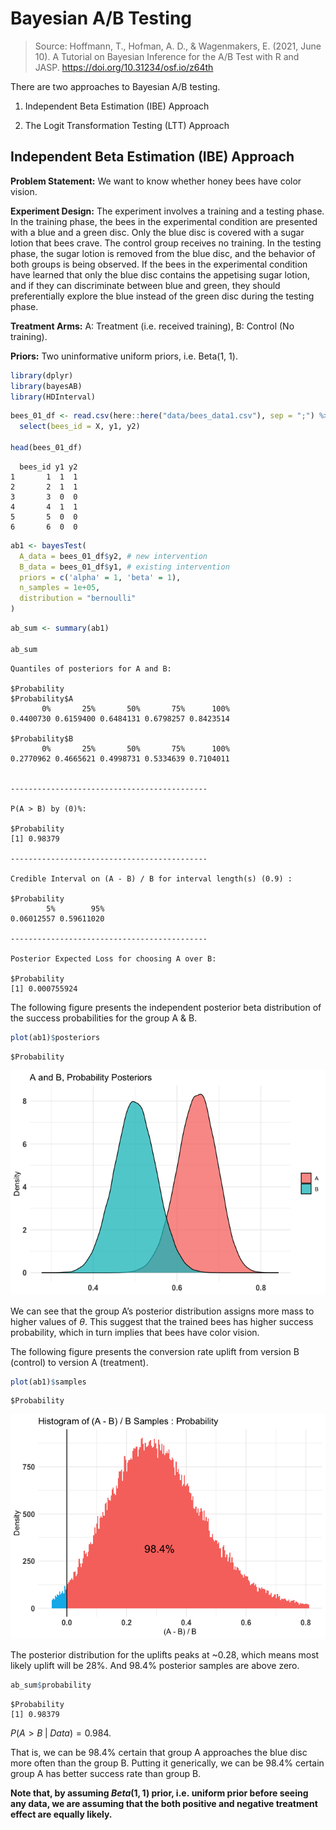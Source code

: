 # Bayesian A/B Testing

> Source: Hoffmann, T., Hofman, A. D., & Wagenmakers, E. (2021, June
> 10). A Tutorial on Bayesian Inference for the A/B Test with R and
> JASP. https://doi.org/10.31234/osf.io/z64th

There are two approaches to Bayesian A/B testing.

1.  Independent Beta Estimation (IBE) Approach

2.  The Logit Transformation Testing (LTT) Approach

## Independent Beta Estimation (IBE) Approach

**Problem Statement:** We want to know whether honey bees have color
vision.

**Experiment Design:** The experiment involves a training and a testing
phase. In the training phase, the bees in the experimental condition are
presented with a blue and a green disc. Only the blue disc is covered
with a sugar lotion that bees crave. The control group receives no
training. In the testing phase, the sugar lotion is removed from the
blue disc, and the behavior of both groups is being observed. If the
bees in the experimental condition have learned that only the blue disc
contains the appetising sugar lotion, and if they can discriminate
between blue and green, they should preferentially explore the blue
instead of the green disc during the testing phase.

**Treatment Arms:** A: Treatment (i.e. received training), B: Control
(No training).

**Priors:** Two uninformative uniform priors, i.e. Beta(1, 1).

``` r
library(dplyr)
library(bayesAB)
library(HDInterval)
```

``` r
bees_01_df <- read.csv(here::here("data/bees_data1.csv"), sep = ";") %>% 
  select(bees_id = X, y1, y2)

head(bees_01_df)
```

      bees_id y1 y2
    1       1  1  1
    2       2  1  1
    3       3  0  0
    4       4  1  1
    5       5  0  0
    6       6  0  0

``` r
ab1 <- bayesTest(
  A_data = bees_01_df$y2, # new intervention
  B_data = bees_01_df$y1, # existing intervention
  priors = c('alpha' = 1, 'beta' = 1),
  n_samples = 1e+05,
  distribution = "bernoulli"
)
```

``` r
ab_sum <- summary(ab1)

ab_sum
```

    Quantiles of posteriors for A and B:

    $Probability
    $Probability$A
           0%       25%       50%       75%      100% 
    0.4400730 0.6159400 0.6484131 0.6798257 0.8423514 

    $Probability$B
           0%       25%       50%       75%      100% 
    0.2770962 0.4665621 0.4998731 0.5334639 0.7104011 


    --------------------------------------------

    P(A > B) by (0)%: 

    $Probability
    [1] 0.98379

    --------------------------------------------

    Credible Interval on (A - B) / B for interval length(s) (0.9) : 

    $Probability
            5%        95% 
    0.06012557 0.59611020 

    --------------------------------------------

    Posterior Expected Loss for choosing A over B:

    $Probability
    [1] 0.000755924

The following figure presents the independent posterior beta
distribution of the success probabilities for the group A & B.

``` r
plot(ab1)$posteriors
```

    $Probability

![](bees_example_files/figure-commonmark/unnamed-chunk-5-1.png)

We can see that the group A’s posterior distribution assigns more mass
to higher values of $\theta$. This suggest that the trained bees has
higher success probability, which in turn implies that bees have color
vision.

The following figure presents the conversion rate uplift from version B
(control) to version A (treatment).

``` r
plot(ab1)$samples
```

    $Probability

![](bees_example_files/figure-commonmark/unnamed-chunk-6-1.png)

The posterior distribution for the uplifts peaks at ~0.28, which means
most likely uplift will be 28%. And 98.4% posterior samples are above
zero.

``` r
ab_sum$probability
```

    $Probability
    [1] 0.98379

$P(A > B \; \vert \; Data) = 0.984$.

That is, we can be 98.4% certain that group A approaches the blue disc
more often than the group B. Putting it generically, we can be 98.4%
certain group A has better success rate than group B.

**Note that, by assuming $Beta(1, 1)$ prior, i.e. uniform prior before
seeing any data, we are assuming that the both positive and negative
treatment effect are equally likely.**
